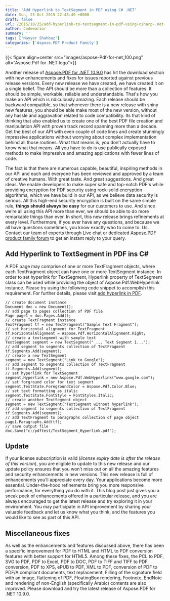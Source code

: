 ```yaml
---
title: 'Add Hyperlink to TextSegment in PDF using C# .NET'
date: Sun, 25 Oct 2015 22:48:49 +0000
draft: false
url: /2015/10/25/add-hyperlink-to-textsegment-in-pdf-using-csharp-.net-pdf-library/
author: Codewarior
summary: ''
tags: ['Nayyer Shahbaz']
categories: ['Aspose.PDF Product Family']
---
```




{{< figure align=center src="images/aspose-Pdf-for-net_100.png" alt="Aspose.Pdf for .NET logo">}}


Another release of [Aspose.PDF for .NET 10.9.0][1] has hit the download section with new enhancements and fixes for issues reported against previous release versions. Every new release we have created, we have created it on a single belief. The API should be more than a collection of features. It should be simple, workable, reliable and understandable. That's how you make an API which is ridiculously amazing. Each release should be backward compatible, so that whenever there is a new release with shiny new features, you should be able make most of the new version, without any hassle and aggravation related to code compatibility. Its that kind of thinking that also enabled us to create one of the best PDF file creation and manipulation API with proven track record spanning more than a decade. Get the best of our API with even couple of code lines and create stunningly impressive applications without worrying about complex implementation behind all those routines. What that means is, you don’t actually have to know what that means. All you have to do is use publically exposed methods to make impressive and amazing applications with fewer lines of code.

The fact is that there are numerous capable, beautiful, inspiring methods in our API and each and everyone has been reviewed and approved by a team of creative humans. With great taste. And great suggestions. And great ideas. We enable developers to make super safe and top-notch PDF's while providing encryption for PDF security using rock-solid encryption algorithms, which we have build in our API, as we believe data security is serious. All this high-end security encryption is built on the same simple rule, **things should always be easy** for our customers to use. And since we’re all using this API more than ever, we should be able to do more remarkable things than ever. In short, this new release brings refinements at every level. Furthermore, if you ever have any questions, and because we all have questions sometimes, you know exactly who to come to. Us. Contact our team of experts through Live chat or dedicated [Aspose.PDF product family forum][2] to get an instant reply to your query.

## Add Hyperlink to TextSegment in PDF ins C#

A PDF page may comprise of one or more TextFragment objects, where each TextFragment object can have one or more TextSegment instance. In order to set hyperlink for TextSegment, Hyperlink property of TextSegment class can be used while providing the object of Aspose.Pdf.WebHyperlink instance. Please try using the following code snippet to accomplish this requirement. For further details, please visit [add hyperlink in PDF][3].

```
// create document instance
Document doc = new Document();
// add page to pages collection of PDF file
Page page1 = doc.Pages.Add();
// create TextFragment instance
TextFragment tf = new TextFragment("Sample Text Fragment");
// set horizontal alignment for TextFragment
tf.HorizontalAlignment = Aspose.Pdf.HorizontalAlignment.Right;
// create a textsegment with sample text
TextSegment segment = new TextSegment(" ... Text Segment 1...");
// add segment to segments collection of TextFragment
tf.Segments.Add(segment);
// create a new TextSegment 
segment = new TextSegment("Link to Google");
// add segment to segments collection of TextFragment
tf.Segments.Add(segment);
// set hyperlink for TextSegment
segment.Hyperlink = new Aspose.Pdf.WebHyperlink("www.google.com");
// set forground color for text segment
segment.TextState.ForegroundColor = Aspose.Pdf.Color.Blue;
// set text formatting as italic
segment.TextState.FontStyle = FontStyles.Italic;
// create another TextSegment object
segment = new TextSegment("TextSegment without hyperlink");
// add segment to segments collection of TextFragment
tf.Segments.Add(segment);
// add TextFragment to paragraphs collection of page object
page1.Paragraphs.Add(tf);
// save output file
doc.Save("c:/pdftest/TextSegment_Hyperlink.pdf");
```

## Update

If your license subscription is valid (_license expiry date is after the release of this version_), you are eligible to update to this new release and our update policy ensures that you won’t miss out on all the amazing features and security enhancements in new versions. This new release is full of enhancements you’ll appreciate every day. Your applications become more essential. Under-the-hood refinements bring you more responsive performance, for everything you do with it. This blog post just gives you a sneak peek of enhancements offered in a particular release, and you are always encouraged to get the latest release and try exploring it in your environment. You may participate in API improvement by sharing your valuable feedback and let us know what you think, and the features you would like to see as part of this API.

## Miscellaneous fixes

As well as the enhancements and features discussed above, there has been a specific improvement for PDF to HTML and HTML to PDF conversion features with better support for HTML5. Among these fixes, the PCL to PDF, SVG to PDF, PDF to Excel, PDF to DOC, PDF to TIFF and TIFF to PDF conversion, PDF to XPS, ePUB to PDF, XML to PDF, conversion of PDF to PDF/A compliant documents, text replacement, Filling of the signature field with an image, flattening of PDF, FloatingBox rendering, Footnote, EndNote and rendering of non-English (specifically Arabic) contents are also improved. Please download and try the latest release of Aspose.PDF for .NET 10.9.0.




[1]: https://downloads.aspose.com/pdf/net
[2]: http://www.aspose.com/community/forums/aspose.pdf-product-family/20/showforum.aspx
[3]: https://docs.aspose.com/display/pdfnet/Add+and+Get+Hyperlink#AddandGetHyperlink-AddHyperlinkinaPDFFile




